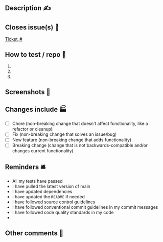 ## Description ✍️

## Closes issue(s) 🤺

[Ticket_#](ticket_url)

## How to test / repo 👣

1.
2.
3.

## Screenshots 📸

## Changes include 🏭

- [ ] Chore (non-breaking change that doesn't affect functionality, like a refactor or cleanup)
- [ ] Fix (non-breaking change that solves an issue/bug)
- [ ] New feature (non-breaking change that adds functionality)
- [ ] Breaking change (change that is not backwards-compatible and/or changes current functionality)

## Reminders 🛎️

- All my tests have passed
- I have pulled the latest version of main
- I have updated dependencies
- I have updated the `README` if needed
- I have followed source control guidelines
- I have followed conventional commit guidelines in my commit messages
- I have followed code quality standards in my code
- 

## Other comments 💭

